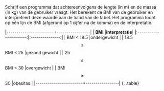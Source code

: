 Schrijf een programma dat achtereenvolgens de lengte (in m) en de massa (in kg) van de gebruiker vraagt. Het berekent de BMI van de gebruiker en interpreteert deze waarde aan de hand van de tabel. Het programma toont op één lijn de BMI (afgerond op 1 cijfer na de komma) en de interpretatie.

|------------------------+-----------------|
| **BMI**                |**interpretatie**| 
|:----------------------:|:---------------:|
| BMI < 18.5             |ondergewicht     |
| 18.5 $$\leq$$ BMI < 25 |gezond gewicht   |
| 25 $$\leq$$ BMI < 30   |overgewicht      |
| BMI $$\geq$$ 30        |obesitas         |
|------------------------+-----------------|
{: .table}

